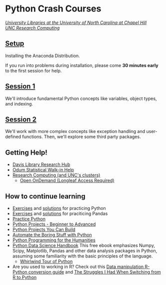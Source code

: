 # Python Crash Courses
*[University Libraries at the University of North Carolina at Chapel Hill](https://library.unc.edu/data/)*  
*[UNC Research Computing](https://its.unc.edu/research-computing/)*

## [Setup](Setup.html)

Installing the Anaconda Distribution.

If you run into problems during installation, please come **30 minutes early** to the first session for help.

## [Session 1](Session1/Session1_CrashCourse.html)
We'll introduce fundamental Python concepts like variables, object types, and indexing.

## [Session 2](Session2/Session2_CrashCourse.html)
We'll work with more complex concepts like exception handling and user-defined functions. Then, we'll explore some third party packages.

## Getting Help!

* [Davis Library Research Hub](https://library.unc.edu/data/connect-with-us/)
* [Odum Statistical Walk-in Help](https://odum.unc.edu/statistics-help-desk/)
* [Research Computing (and UNC's clusters)](https://its.unc.edu/research-computing/)
	+ [Open OnDemand (Longleaf Access Required)](https://its.unc.edu/research-computing/ondemand/)

## How to continue learning

* [Exercises](https://unc-libraries-data.github.io/Python/Intro/Exercises.html) and [solutions](https://unc-libraries-data.github.io/Python/Intro/Exercises_Solutions.html) for practicing Python
* [Exercises](https://unc-libraries-data.github.io/Python/Jupyter/PandasExercises.html) and [solutions](https://unc-libraries-data.github.io/Python/Jupyter/PandasSolutions.html) for praciticing Pandas
* [Practice Python](https://www.practicepython.org/)
* [Python Projects - Beginner to Advanced](https://www.geeksforgeeks.org/python/python-projects-beginner-to-advanced/)
* [Python Projects You Can Build](https://realpython.com/tutorials/projects/)
* [Automate the Boring Stuff with Python](https://automatetheboringstuff.com/)
* [Python Programming for the Humanities](http://www.karsdorp.io/python-course/)
* [Python Data Science Handbook](https://jakevdp.github.io/PythonDataScienceHandbook/) This free ebook emphasizes Numpy, Scipy, Matplotlib, Pandas and other data analysis packages in Python, assuming some familiarity with the basic principles of the language.
    + [Whirlwind Tour of Python](https://nbviewer.jupyter.org/github/jakevdp/WhirlwindTourOfPython/blob/master/Index.ipynb)
* Are you used to working in R? Check out this [Data manipulation R-Python conversion guide](https://www.mit.edu/~amidi/teaching/data-science-tools/conversion-guide/r-python-data-manipulation/) and [The Struggles I Had When Switching from R to Python](https://towardsdatascience.com/the-struggles-i-had-when-switching-from-r-to-python-baca0139b01b/)